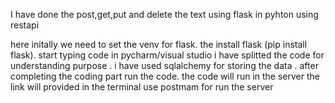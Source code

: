  I have done the post,get,put and delete the text using flask in pyhton using restapi

here initally we need to set the venv for flask. the install flask (pip install flask).
start typing  code in pycharm/visual studio i have splitted the code for understanding purpose .
i have used sqlalchemy for storing the data .
after completing the coding part run the code.
the code will run in the server the link will provided in the terminal
use postmam for run the server

